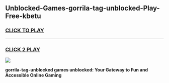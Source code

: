 
## Unblocked-Games-gorrila-tag-unblocked-Play-Free-kbetu
<h3>
<a href="https://premium76.site?title=gorrila-tag-unblocked&ref=21A">CLICK TO PLAY</a></h3>
<hr>

<h3>
<a href="https://premium76.site?title=gorrila-tag-unblocked&ref=21A">CLICK 2 PLAY</a>
  
</h3>

<a href="https://premium76.site?title=gorrila-tag-unblocked&ref=21A"><img src="https://clearcache.store/games.png"></a>


**gorrila-tag-unblocked games unblocked: Your Gateway to Fun and Accessible Online Gaming**

